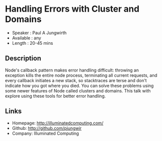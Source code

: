 Handling Errors with Cluster and Domains
========================================

* Speaker   : Paul A Jungwirth
* Available : any
* Length    : 20-45 mins

Description
-----------

Node's callback pattern makes error handling difficult: throwing an exception kills the entire node process, terminating all current requests, and every callback initiates a new stack, so stacktraces are terse and don't indicate how you got where you died. You can solve these problems using some newer features of Node called clusters and domains. This talk with explore using these tools for better error handling.

Links
-----
* Homepage: http://illuminatedcomputing.com/
* Github: http://github.com/pjungwir
* Company: Illuminated Computing
